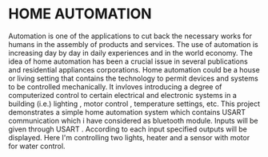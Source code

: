 # HOME AUTOMATION 
  Automation is one of the applications to cut back the necessary works for humans in the assembly of products and services. The use of automation is increasing day by day in daily experiences and in the world economy. The idea of home automation has been a crucial issue in several publications and residential appliances corporations. Home automation could be a house or living setting that contains the technology to permit devices and systems to be controlled mechanically. It invloves introducing a degree of computerized control to certain electrical and electronic systems in a building (i.e.) lighting , motor control , temperature settings, etc. This project demonstrates a simple home automation system which contains USART communication which i have considered as bluetooth module. Inputs will be given through USART . According to each input specified outputs will be displayed. Here I'm controlling two lights, heater and a sensor with motor for water control.   
